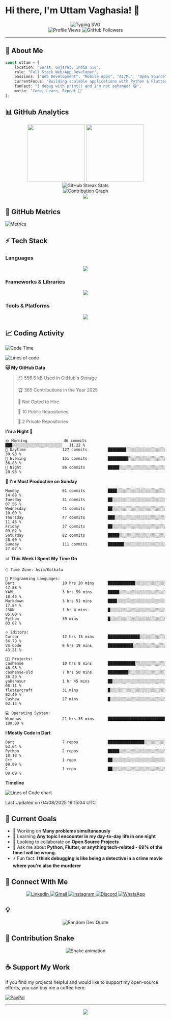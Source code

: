 # Hi there, I'm Uttam Vaghasia! 👋

<div align="center">
  <img src="https://readme-typing-svg.herokuapp.com?font=Fira+Code&size=22&duration=3000&pause=1000&color=00D4FF&center=true&vCenter=true&width=800&lines=Full+Stack+Web%2FApp+Developer+%F0%9F%9A%80;Currently+juggling+3+projects+and+0+deadlines;Flutter+is+peace.;Python+is+poetry.;JS+is...+tolerated.;AI%2FML+Explorer+%F0%9F%A4%96;Always+Learning+Something+New(Except+MERN+%F0%9F%A4%AE)!" alt="Typing SVG" />
</div>

<div align="center">
  <img src="https://komarev.com/ghpvc/?username=UTTAM-VAGHASIA&style=for-the-badge&color=00D4FF&labelColor=1a1a1a" alt="Profile Views"/>
  <img src="https://img.shields.io/github/followers/UTTAM-VAGHASIA?style=for-the-badge&color=00D4FF&labelColor=1a1a1a" alt="GitHub Followers"/>
</div>

---

## 🚀 About Me

```typescript
const uttam = {
    location: "Surat, Gujarat, India 🇮🇳",
    role: "Full Stack Web/App Developer",
    passions: ["Web Development", "Mobile Apps", "AI/ML", "Open Source"],
    currentFocus: "Building scalable applications with Python & Flutter",
    funFact: "I debug with print() and I'm not ashamed! 😄",
    motto: "Code, Learn, Repeat 🔄"
};
```

## 📊 GitHub Analytics

<div align="center">
  <img height="180em" src="https://github-readme-stats.vercel.app/api?username=UTTAM-VAGHASIA&show_icons=true&theme=tokyonight&hide_border=true&count_private=true&include_all_commits=true" />
  <img height="180em" src="https://github-readme-stats.vercel.app/api/top-langs/?username=UTTAM-VAGHASIA&layout=compact&theme=tokyonight&hide_border=true&langs_count=8" />
</div>

<div align="center">
  <img src="https://github-readme-streak-stats.herokuapp.com/?user=UTTAM-VAGHASIA&theme=tokyonight&hide_border=true" alt="GitHub Streak Stats"/>
</div>

<div align="center">
  <img src="https://github-readme-activity-graph.vercel.app/graph?username=UTTAM-VAGHASIA&theme=tokyo-night&hide_border=true&area=true" alt="Contribution Graph"/>
</div>

<div align="center">
  <img src="https://github-profile-trophy.vercel.app/?username=UTTAM-VAGHASIA&theme=tokyonight&no-frame=false&column=8&margin-w=5&margin-h=5" />
</div>

<!-- Metrics -->
## 🧠 GitHub Metrics

<picture>
  <img src="assets/github-metrics.svg" alt="Metrics">
</picture>

## ⚡ Tech Stack

### Languages
<div align="center">
  <img src="https://skillicons.dev/icons?i=python,dart,html,css,js,php,sql" />
</div>

### Frameworks & Libraries
<div align="center">
  <img src="https://skillicons.dev/icons?i=flutter,pytorch,tensorflow,fastapi,flask,django," />
</div>

### Tools & Platforms
<div align="center">
  <img src="https://skillicons.dev/icons?i=git,github,vscode,firebase,figma,docker,linux,postgres" />
</div>

## 📈 Coding Activity

<!--START_SECTION:waka-->
![Code Time](http://img.shields.io/badge/Code%20Time-23%20hrs%2049%20mins-blue)

![Lines of code](https://img.shields.io/badge/From%20Hello%20World%20I%27ve%20Written-185.6%20thousand%20lines%20of%20code-blue)

**🐱 My GitHub Data** 

> 📦 556.6 kB Used in GitHub's Storage 
 > 
> 🏆 365 Contributions in the Year 2025
 > 
> 🚫 Not Opted to Hire
 > 
> 📜 10 Public Repositories 
 > 
> 🔑 2 Private Repositories 
 > 
**I'm a Night 🦉** 

```text
🌞 Morning                46 commits          ███░░░░░░░░░░░░░░░░░░░░░░   11.22 % 
🌆 Daytime                127 commits         ████████░░░░░░░░░░░░░░░░░   30.98 % 
🌃 Evening                151 commits         █████████░░░░░░░░░░░░░░░░   36.83 % 
🌙 Night                  86 commits          █████░░░░░░░░░░░░░░░░░░░░   20.98 % 
```
📅 **I'm Most Productive on Sunday** 

```text
Monday                   61 commits          ████░░░░░░░░░░░░░░░░░░░░░   14.88 % 
Tuesday                  31 commits          ██░░░░░░░░░░░░░░░░░░░░░░░   07.56 % 
Wednesday                41 commits          ██░░░░░░░░░░░░░░░░░░░░░░░   10.00 % 
Thursday                 47 commits          ███░░░░░░░░░░░░░░░░░░░░░░   11.46 % 
Friday                   37 commits          ██░░░░░░░░░░░░░░░░░░░░░░░   09.02 % 
Saturday                 82 commits          █████░░░░░░░░░░░░░░░░░░░░   20.00 % 
Sunday                   111 commits         ███████░░░░░░░░░░░░░░░░░░   27.07 % 
```


📊 **This Week I Spent My Time On** 

```text
🕑︎ Time Zone: Asia/Kolkata

💬 Programming Languages: 
Dart                     10 hrs 20 mins      ████████████░░░░░░░░░░░░░   47.88 % 
YAML                     3 hrs 59 mins       █████░░░░░░░░░░░░░░░░░░░░   18.46 % 
Markdown                 3 hrs 51 mins       ████░░░░░░░░░░░░░░░░░░░░░   17.84 % 
JSON                     1 hr 4 mins         █░░░░░░░░░░░░░░░░░░░░░░░░   05.00 % 
Python                   39 mins             █░░░░░░░░░░░░░░░░░░░░░░░░   03.02 % 

🔥 Editors: 
Cursor                   12 hrs 15 mins      ██████████████░░░░░░░░░░░   56.79 % 
VS Code                  9 hrs 19 mins       ███████████░░░░░░░░░░░░░░   43.21 % 

🐱‍💻 Projects: 
cashense                 10 hrs 8 mins       ████████████░░░░░░░░░░░░░   46.98 % 
cashense-old             7 hrs 50 mins       █████████░░░░░░░░░░░░░░░░   36.29 % 
yakshasur                1 hr 45 mins        ██░░░░░░░░░░░░░░░░░░░░░░░   08.11 % 
fluttercraft             31 mins             █░░░░░░░░░░░░░░░░░░░░░░░░   02.40 % 
Cashew                   27 mins             █░░░░░░░░░░░░░░░░░░░░░░░░   02.15 % 

💻 Operating System: 
Windows                  21 hrs 35 mins      █████████████████████████   100.00 % 
```

**I Mostly Code in Dart** 

```text
Dart                     7 repos             ████████████████░░░░░░░░░   63.64 % 
Python                   2 repos             █████░░░░░░░░░░░░░░░░░░░░   18.18 % 
C++                      1 repo              ██░░░░░░░░░░░░░░░░░░░░░░░   09.09 % 
C                        1 repo              ██░░░░░░░░░░░░░░░░░░░░░░░   09.09 % 
```



**Timeline**

![Lines of Code chart](https://raw.githubusercontent.com/UTTAM-VAGHASIA/UTTAM-VAGHASIA/main/assets/bar_graph.png)


 Last Updated on 04/08/2025 19:15:04 UTC
<!--END_SECTION:waka-->

## 🎯 Current Goals

- 🔭 Working on **Many problems simultaneously**
- 🌱 Learning **Any topic I encounter in my day-to-day life in one night**
- 👯 Looking to collaborate on **Open Source Projects**
- 💬 Ask me about **Python, Flutter, or anything tech-related - 69% of the time I will be wrong.**
- ⚡ Fun fact: **I think debugging is like being a detective in a crime movie where you're also the murderer**

## 📱 Connect With Me

<div align="center">
  <a href="https://www.linkedin.com/in/uttam-vaghasia/" target="_blank">
    <img src="https://img.shields.io/badge/LinkedIn-0077B5?style=for-the-badge&logo=linkedin&logoColor=white" alt="LinkedIn"/>
  </a>
  <a href="mailto:the.uttam.vaghasia@gmail.com" target="_blank">
    <img src="https://img.shields.io/badge/Gmail-D14836?style=for-the-badge&logo=gmail&logoColor=white" alt="Gmail"/>
  </a>
  <a href="https://www.instagram.com/uttam.0410/" target="_blank">
    <img src="https://img.shields.io/badge/Instagram-E4405F?style=for-the-badge&logo=instagram&logoColor=white" alt="Instagram"/>
  </a>
  <a href="https://discordapp.com/users/uv0410" target="_blank">
    <img src="https://img.shields.io/badge/Discord-7289DA?style=for-the-badge&logo=discord&logoColor=white" alt="Discord"/>
  </a>
  <a href="https://wa.link/9na6em" target="_blank">
    <img src="https://img.shields.io/badge/WhatsApp-25D366?style=for-the-badge&logo=whatsapp&logoColor=white" alt="WhatsApp"/>
  </a>
</div>

## 💡
<div align="center">
  <img src="https://quotes-github-readme.vercel.app/api?type=horizontal&theme=tokyonight" alt="Random Dev Quote"/>
</div>

## 🐍 Contribution Snake
<div align="center">
  <img src="https://raw.githubusercontent.com/UTTAM-VAGHASIA/UTTAM-VAGHASIA/output/snake.svg" alt="Snake animation" />
</div>

## ☕ Support My Work

If you find my projects helpful and would like to support my open-source efforts, you can buy me a coffee here:

<div align="left">
  <a href="https://paypal.me/theUttamVaghasia" target="_blank">
    <img src="https://img.shields.io/badge/PayPal-00457C?style=for-the-badge&logo=paypal&logoColor=white" alt="PayPal"/>
  </a>
</div>

---

<div align="center">
  <img src="https://capsule-render.vercel.app/api?type=waving&color=gradient&height=100&section=footer&animation=fadeIn" />
</div>
